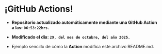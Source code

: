 # ¡GitHub Actions!
* **Repositorio actualizado automáticamente mediante una GitHub Action a las: `06:53:22hrs.`**
* **Modificado el día: `29, del mes de octubre, del año 2025.`**

* Ejemplo sencillo de cómo la **Action** modifica este archivo README.md.
